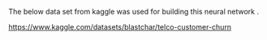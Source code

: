 The below data set from kaggle was used for building this neural network .

https://www.kaggle.com/datasets/blastchar/telco-customer-churn
